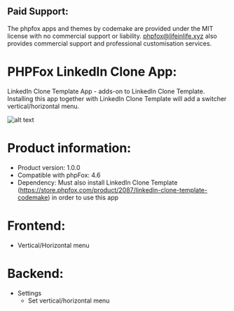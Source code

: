 <h2>Paid Support:</h2>       
<p>The phpfox apps and themes by codemake are provided under the MIT license with no commercial support or liability. 
<a href="mailto:phpfox@lifeinlife.xyz">phpfox@lifeinlife.xyz</a> also provides commercial support and professional customisation services.</p>

<h1>PHPFox LinkedIn Clone App:</h1>

LinkedIn Clone Template App - adds-on to LinkedIn Clone Template. Installing this app together with LinkedIn Clone Template will add a switcher vertical/horizontal menu.


![alt text](https://d2h79mkp7etn4r.cloudfront.net/screenshots/2018/06/e9899a4022f2e5cd01f21fa70fe32693.png)

<h1>Product information:</h1>
<ul>
 	<li>Product version: 1.0.0</li>
 	<li>Compatible with phpFox: 4.6</li>
 	<li>Dependency: Must also install LinkedIn Clone Template (<a href="https://store.phpfox.com/product/2087/linkedin-clone-template-codemake">https://store.phpfox.com/product/2087/linkedin-clone-template-codemake</a>) in order to use this app</li>
</ul>
<h1>Frontend:</h1>
<ul>
 	<li>Vertical/Horizontal menu</li>
</ul>
<h1>Backend:</h1>
<ul>
 	<li>Settings
<ul>
 	<li>Set vertical/horizontal menu</li>
</ul>
</li>
</ul>

